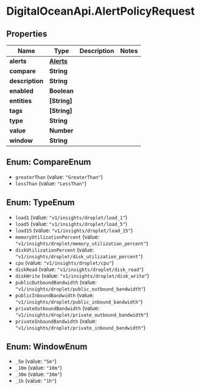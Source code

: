# DigitalOceanApi.AlertPolicyRequest

## Properties
Name | Type | Description | Notes
------------ | ------------- | ------------- | -------------
**alerts** | [**Alerts**](Alerts.md) |  | 
**compare** | **String** |  | 
**description** | **String** |  | 
**enabled** | **Boolean** |  | 
**entities** | **[String]** |  | 
**tags** | **[String]** |  | 
**type** | **String** |  | 
**value** | **Number** |  | 
**window** | **String** |  | 

<a name="CompareEnum"></a>
## Enum: CompareEnum

* `greaterThan` (value: `"GreaterThan"`)
* `lessThan` (value: `"LessThan"`)


<a name="TypeEnum"></a>
## Enum: TypeEnum

* `load1` (value: `"v1/insights/droplet/load_1"`)
* `load5` (value: `"v1/insights/droplet/load_5"`)
* `load15` (value: `"v1/insights/droplet/load_15"`)
* `memoryUtilizationPercent` (value: `"v1/insights/droplet/memory_utilization_percent"`)
* `diskUtilizationPercent` (value: `"v1/insights/droplet/disk_utilization_percent"`)
* `cpu` (value: `"v1/insights/droplet/cpu"`)
* `diskRead` (value: `"v1/insights/droplet/disk_read"`)
* `diskWrite` (value: `"v1/insights/droplet/disk_write"`)
* `publicOutboundBandwidth` (value: `"v1/insights/droplet/public_outbound_bandwidth"`)
* `publicInboundBandwidth` (value: `"v1/insights/droplet/public_inbound_bandwidth"`)
* `privateOutboundBandwidth` (value: `"v1/insights/droplet/private_outbound_bandwidth"`)
* `privateInboundBandwidth` (value: `"v1/insights/droplet/private_inbound_bandwidth"`)


<a name="WindowEnum"></a>
## Enum: WindowEnum

* `_5m` (value: `"5m"`)
* `_10m` (value: `"10m"`)
* `_30m` (value: `"30m"`)
* `_1h` (value: `"1h"`)

